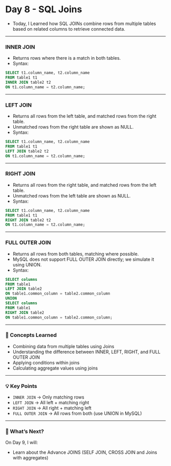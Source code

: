 # Day 8 - SQL Joins 
- Today, I Learned how SQL JOINs combine rows from multiple tables based on related columns to retrieve connected data.
---

### INNER JOIN
- Returns rows where there is a match in both tables.
- Syntax:
```sql
SELECT t1.column_name, t2.column_name
FROM table1 t1
INNER JOIN table2 t2
ON t1.column_name = t2.column_name;
```
---

### LEFT JOIN
- Returns all rows from the left table, and matched rows from the right table.
- Unmatched rows from the right table are shown as NULL.
- Syntax:
```sql
SELECT t1.column_name, t2.column_name
FROM table1 t1
LEFT JOIN table2 t2
ON t1.column_name = t2.column_name;
```
---

### RIGHT JOIN
- Returns all rows from the right table, and matched rows from the left table.
- Unmatched rows from the left table are shown as NULL.
- Syntax:
```sql
SELECT t1.column_name, t2.column_name
FROM table1 t1
RIGHT JOIN table2 t2
ON t1.column_name = t2.column_name;
```
---

###  FULL OUTER JOIN
- Returns all rows from both tables, matching where possible.
- MySQL does not support FULL OUTER JOIN directly; we simulate it using UNION.
- Syntax:
```sql
SELECT columns
FROM table1
LEFT JOIN table2
ON table1.common_column = table2.common_column
UNION
SELECT columns
FROM table1
RIGHT JOIN table2
ON table1.common_column = table2.common_column;
```
---

### 📌 Concepts Learned
- Combining data from multiple tables using Joins
- Understanding the difference between INNER, LEFT, RIGHT, and FULL OUTER JOIN
- Applying conditions within joins
- Calculating aggregate values using joins
---

### 💡 Key Points
- `INNER JOIN` → Only matching rows
- `LEFT JOIN` → All left + matching right
- `RIGHT JOIN` → All right + matching left
- `FULL OUTER JOIN` → All rows from both (use UNION in MySQL)
---

### 🚀 What’s Next?
On Day 9, I will:
- Learn about the Advance JOINS (SELF JOIN, CROSS JOIN and Joins with aggregates)
